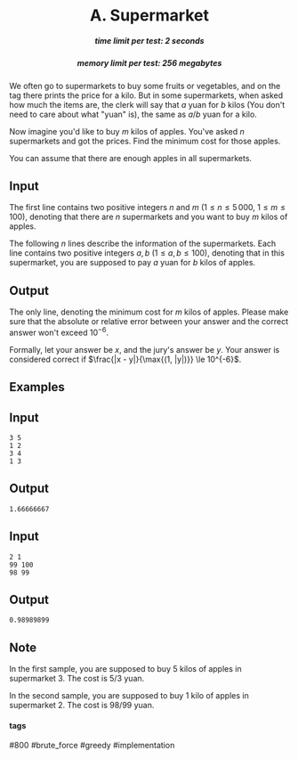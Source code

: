 <h1 style='text-align: center;'> A. Supermarket</h1>

<h5 style='text-align: center;'>time limit per test: 2 seconds</h5>
<h5 style='text-align: center;'>memory limit per test: 256 megabytes</h5>

We often go to supermarkets to buy some fruits or vegetables, and on the tag there prints the price for a kilo. But in some supermarkets, when asked how much the items are, the clerk will say that $a$ yuan for $b$ kilos (You don't need to care about what "yuan" is), the same as $a/b$ yuan for a kilo.

Now imagine you'd like to buy $m$ kilos of apples. You've asked $n$ supermarkets and got the prices. Find the minimum cost for those apples.

You can assume that there are enough apples in all supermarkets.

## Input

The first line contains two positive integers $n$ and $m$ ($1 \leq n \leq 5\,000$, $1 \leq m \leq 100$), denoting that there are $n$ supermarkets and you want to buy $m$ kilos of apples.

The following $n$ lines describe the information of the supermarkets. Each line contains two positive integers $a, b$ ($1 \leq a, b \leq 100$), denoting that in this supermarket, you are supposed to pay $a$ yuan for $b$ kilos of apples.

## Output

The only line, denoting the minimum cost for $m$ kilos of apples. Please make sure that the absolute or relative error between your answer and the correct answer won't exceed $10^{-6}$.

Formally, let your answer be $x$, and the jury's answer be $y$. Your answer is considered correct if $\frac{|x - y|}{\max{(1, |y|)}} \le 10^{-6}$.

## Examples

## Input


```
3 5  
1 2  
3 4  
1 3  

```
## Output


```
1.66666667  

```
## Input


```
2 1  
99 100  
98 99  

```
## Output


```
0.98989899  

```
## Note

In the first sample, you are supposed to buy $5$ kilos of apples in supermarket $3$. The cost is $5/3$ yuan.

In the second sample, you are supposed to buy $1$ kilo of apples in supermarket $2$. The cost is $98/99$ yuan.



#### tags 

#800 #brute_force #greedy #implementation 